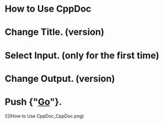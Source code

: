 # How to Use CppDoc
# Change Title. (version)
# Select Input. (only for the first time) 
# Change Output. (version)
# Push {"[Go](Go)"}.
![](How to Use CppDoc_CppDoc.png)